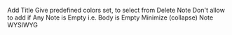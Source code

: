 Add Title
Give predefined colors set, to select from
Delete Note
Don't allow to add if Any Note is Empty i.e. Body is Empty
Minimize (collapse) Note
WYSIWYG
